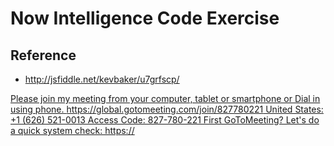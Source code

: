 # Now Intelligence Code Exercise



## Reference

* http://jsfiddle.net/kevbaker/u7grfscp/

[Please join my meeting from your computer, tablet or smartphone or Dial in using phone. https://global.gotomeeting.com/join/827780221 United States: +1 (626) 521-0013 Access Code: 827-780-221 First GoToMeeting? Let's do a quick system check: https://](https://maps.google.com/maps/?q=%0A%0APlease+join+my+meeting+from+your+computer,+tablet+or+smartphone+or+Dial+in+using+phone.%0Ahttps://global.gotomeeting.com/join/827780221%0A%0AUnited+States:+%2B1+(626)+521-0013%0A%0AAccess+Code:+827-780-221%0A%0AFirst+GoToMeeting?+Let%27s+do+a+quick+system+check:+https://)